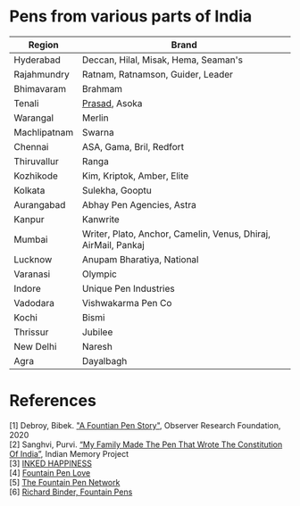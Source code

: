 # Pens from various parts of India
| Region            | Brand                                                                  |
| ----------------- | ---------------------------------------------------------------------- |
| Hyderabad         | Deccan, Hilal, Misak, Hema, Seaman's                                   |
| Rajahmundry       | Ratnam, Ratnamson, Guider, Leader                                      |
| Bhimavaram        | Brahmam                                                                |
| Tenali            | [Prasad](Pens/Prasad.md), Asoka                                        |
| Warangal          | Merlin                                                                 |
| Machlipatnam      | Swarna                                                                 |
| Chennai           | ASA, Gama, Bril, Redfort                                               |
| Thiruvallur       | Ranga                                                                  |
| Kozhikode         | Kim, Kriptok, Amber, Elite                                             |
| Kolkata           | Sulekha, Gooptu                                                        |
| Aurangabad        | Abhay Pen Agencies, Astra                                              |
| Kanpur            | Kanwrite                                                               |
| Mumbai            | Writer, Plato, Anchor, Camelin, Venus, Dhiraj, AirMail, Pankaj         |
| Lucknow           | Anupam Bharatiya, National                                             |
| Varanasi          | Olympic                                                                |
| Indore            | Unique Pen Industries                                                  |
| Vadodara          | Vishwakarma Pen Co                                                     |
| Kochi             | Bismi                                                                  |
| Thrissur          | Jubilee                                                                |
| New Delhi         | Naresh                                                                 |
| Agra              | Dayalbagh


# References
[1] Debroy, Bibek. ["A Fountian Pen Story"](https://www.orfonline.org/wp-content/uploads/2020/06/ORF-Monograph-Fountain-Pen-Story.pdf), Observer Research Foundation, 2020  
[2] Sanghvi, Purvi. [“My Family Made The Pen That Wrote The Constitution Of India”](https://www.indianmemoryproject.com/122/), Indian Memory Project  
[3] [INKED HAPPINESS](https://www.inkedhappiness.com/)  
[4] [Fountain Pen Love](http://fountainpenlove.blogspot.com/)  
[5] [The Fountain Pen Network](https://www.fountainpennetwork.com/)  
[6] [Richard Binder, Fountain Pens](http://www.richardspens.com/index.html)
